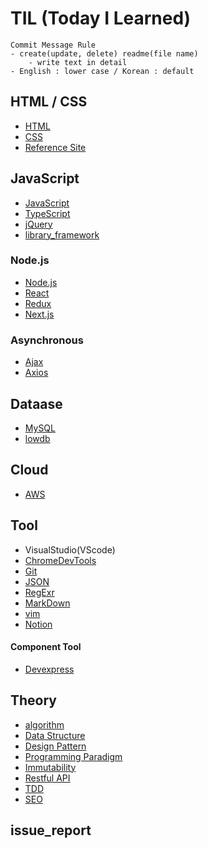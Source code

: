 # TIL (Today I Learned)
	Commit Message Rule
	- create(update, delete) readme(file name)
		- write text in detail
	- English : lower case / Korean : default
	
## HTML / CSS
- [HTML](https://github.com/hoofacProgram/TIL/blob/main/HTML_CSS/HTML.md) 
- [CSS](https://github.com/hoofacProgram/TIL/blob/main/HTML_CSS/CSS.md)
- [Reference Site](https://github.com/hoofacProgram/TIL/blob/main/HTML_CSS/Reference%20Site.md)

## JavaScript
- [JavaScript](https://github.com/hoofacProgram/TIL/blob/main/JavaScript/JavaScript.md)
- [TypeScript](https://github.com/hoofacProgram/TIL/blob/main/JavaScript/TypeScript.md)
- [jQuery](https://github.com/hoofacProgram/TIL/blob/main/JavaScript/jQuery.md)
- [library_framework](https://github.com/hoofacProgram/TIL/blob/main/JavaScript/library_framework.md)

### Node.js
- [Node.js](https://github.com/hoofacProgram/TIL/blob/main/JavaScript/Node.js/Node.js.md)
- [React](https://github.com/hoofacProgram/TIL/blob/main/JavaScript/Node.js/React.md)
- [Redux](https://github.com/hoofacProgram/TIL/blob/main/JavaScript/Node.js/Redux.md)
- [Next.js](https://github.com/hoofacProgram/TIL/blob/main/JavaScript/Node.js/Next.js.md)

### Asynchronous
- [Ajax](https://github.com/hoofacProgram/TIL/blob/main/JavaScript/Asynchronous/Ajax.md)
- [Axios](https://github.com/hoofacProgram/TIL/blob/main/JavaScript/Asynchronous/Axios.md)

## Dataase
- [MySQL](https://github.com/hoofacProgram/TIL/blob/main/Dataase/MySQL.md)
- [lowdb](https://github.com/hoofacProgram/TIL/blob/main/Dataase/lowdb.md)

## Cloud
- [AWS](https://github.com/hoofacProgram/TIL/blob/main/Cloud/AWS.md)

## Tool
- VisualStudio(VScode)
- [ChromeDevTools](https://github.com/hoofacProgram/TIL/blob/main/Tool/ChromeDevTools.md)
- [Git](https://github.com/hoofacProgram/TIL/blob/main/Tool/Git.md)
- [JSON](https://github.com/hoofacProgram/TIL/blob/main/Tool/JSON.md)
- [RegExr](https://github.com/hoofacProgram/TIL/blob/main/Tool/RegExr.md)
- [MarkDown](https://github.com/hoofacProgram/TIL/blob/main/Tool/MarkDown.md)
- [vim](https://github.com/hoofacProgram/TIL/blob/main/Tool/vim.md)
- [Notion](https://github.com/hoofacProgram/TIL/blob/main/Tool/Notion.md)

#### Component Tool
- [Devexpress](https://github.com/hoofacProgram/TIL/blob/main/Tool/Component%20Tool/Devexpress.md)

## Theory
- [algorithm](https://github.com/hoofacProgram/TIL/blob/main/Theory/algorithm.md)
- [Data Structure](https://github.com/hoofacProgram/TIL/blob/main/Theory/Data%20Structure.md)
- [Design Pattern](https://github.com/hoofacProgram/TIL/blob/main/Theory/Design%20Pattern.md)
- [Programming Paradigm](https://github.com/hoofacProgram/TIL/blob/main/Theory/Programming%Paradigm.md)
- [Immutability](https://github.com/hoofacProgram/TIL/blob/main/Theory/Immutability.md)
- [Restful API](https://github.com/hoofacProgram/TIL/blob/main/Theory/Restful%20API.md)
- [TDD](https://github.com/hoofacProgram/TIL/blob/main/Theory/TDD.md)
- [SEO](https://github.com/hoofacProgram/TIL/blob/main/Theory/SEO.md)

## issue_report

